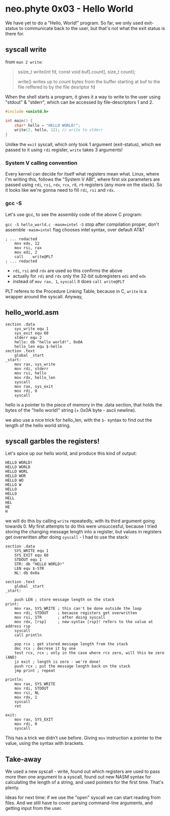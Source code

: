 # neo.phyte 0x03 - Hello World

We have yet to do a "Hello, World!" program. So far, we only used exit-status
to communicate back to the user, but that's not what the exit status is there
for.

## syscall write

from `man 2 write`:
> ssize_t write(int fd, const void buf[.count], size_t count);
>
> write() writes up to count bytes from the buffer starting at buf to the file
> reffered to by the file desriptor fd

When the shell starts a program, it gives it a way to write to the user using
"stdout" & "stderr", which can be accessed by file-descriptors 1 and 2.

```c
#include <unistd.h>

int main() {
	char* hello = "HELLO WORLD!";
	write(2, hello, 12); // write to stderr
}
```

Unlike the `exit` syscall, which only took 1 argument (exit-status), which we
passed to it using `rdi` register, `write` takes 3 arguments!

### System V calling convention

Every kernel can decide for itself what registers mean what. Linux, where I'm
writing this, follows the "System V ABI", where first six parameters are
passed using `rdi`, `rsi`, `rdx`, `rcx`, `r8`, `r9` registers (any more on
the stack). So it looks like we're gonna need to fill `rdi`, `rsi` and `rdx`.

### gcc -S

Let's use gcc, to see the assembly code of the above C program:

`gcc -S hello_world.c -masm=intel`
`-S` stop after compilation proper, don't assemble
`-masm=intel` flag chooses intel syntax, over default AT&T

```
; ... redacted
	mov	edx, 12
	mov	rsi, rax
	mov	edi, 2
	call	write@PLT
; ... redacted
```

- `rdi`, `rsi` and `rdx` are used so this confirms the above
- actually for `rdi` and `rdx` only the 32-bit subregisters `edi` and `edx`
- instead of `mov rax, 1`, `syscall` it does `call write@PLT`

PLT referes to the Procedure Linking Table, because in C, `write` is a wrapper
around the syscall. Anyway,

## hello_world.asm

```
section .data
	sys_write equ 1
	sys_exit equ 60
	stderr equ 2
	hello: db "hello world!", 0x0A
    hello_len equ $-hello
section .text
	global _start
_start:
	mov rax, sys_write
	mov rdi, stderr
	mov rsi, hello
	mov rdx, hello_len
	syscall
	mov rax, sys_exit
	mov rdi, 0
	syscall
```

hello is a pointer to the piece of memory in the .data section, that holds
the bytes of the "hello world!" string (+ 0x0A byte - ascii newline).

we also use a nice trick for hello_len, with the `$-` syntax to find out the
length of the hello world string.

## syscall garbles the registers!

Let's spice up our hello world, and produce this kind of output:

```
HELLO WORLD!
HELLO WORLD
HELLO WORL
HELLO WOR
HELLO WO
HELLO W
HELLO 
HELLO
HELL
HEL
HE
H
```

we will do this by calling `write` repeatedly, with its third argument going
towards 0. My first attempts to do this were unsuccesful, because I tried
storing the changing message length into a register, but values in registers
get overwritten after doing `syscall` - I had to use the stack:

```
section .data
	SYS_WRITE equ 1
	SYS_EXIT equ 60
	STDOUT equ 1
	STR: db "HELLO WORLD!"
	LEN equ $-STR
	NL: db 0x0a

section .text
	global _start
_start:

	push LEN ; store message length on the stack
print:
	mov rax, SYS_WRITE ; this can't be done outside the loop
	mov rdi, STDOUT    ; because registers get overwritten
	mov rsi, STR       ; after doing syscall
	mov rdx, [rsp]     ; new-syntax [rsp]! refers to the value at address rsp
	syscall
	call println

	pop rcx ; get stored message length from the stack
	dec rcx ; decrese it by one
	test rcx, rcx ; only in the case where rcx zero, will this be zero (AND)
	jz exit ; length is zero - we're done!
	push rcx ; put the message length back on the stack
	jmp print ; repeat

println:
	mov rax, SYS_WRITE
	mov rdi, STDOUT
	mov rsi, NL
	mov rdx, 1
	syscall
	ret

exit:
	mov rax, SYS_EXIT
	mov rdi, 0
	syscall
```

This has a trick we didn't use before. Giving `mov` instruction a pointer
to the value, using the syntax with brackets.

## Take-away

We used a new syscall - write, found out which registers are used to pass
more then one argument to a syscall, found out new NASM syntax for calculating
the length of a string, and used pointers for the first time. That's plenty.

Ideas for next time: if we use the "open" syscall we can start reading from
files. And we still have to cover parsing command-line arguments, and getting
input from the user.
